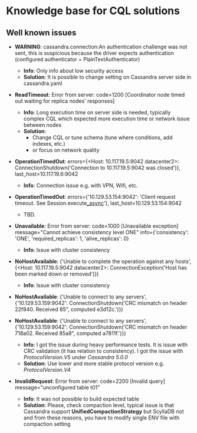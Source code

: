 # Knowledge base for CQL solutions

## Well known issues

 - **WARNING**: cassandra.connection:An authentication challenge was not sent, this is suspicious because the driver expects authentication (configured authenticator = PlainTextAuthenticator)
   - **Info**: Only info about low security access 
   - **Solution**: It is possible to change setting on Cassandra server side in cassandra.yaml
   

 - **ReadTimeout**: Error from server: code=1200 [Coordinator node timed out waiting for replica nodes' responses]
   - **Info**: Long execution time on server side is needed, typically complex CQL which expected more execution time or network issue between nodes
   - **Solution**: 
     - Change CQL or tune schema (tune where conditions, add indexes, etc.)
     - or focus on network quality


 - **OperationTimedOut**: errors={<Host: 10.117.19.5:9042 datacenter2>: ConnectionShutdown('Connection to 10.117.19.5:9042 was closed')}, last_host=10.117.19.6:9042
   - **Info**: Connection issue e.g. with VPN, Wifi, etc. 


 - **OperationTimedOut**: errors={'10.129.53.154:9042': 'Client request timeout. See Session.execute[_async](timeout)'}, last_host=10.129.53.154:9042
   - TBD.


 - **Unavailable**: Error from server: code=1000 [Unavailable exception] message=\"Cannot achieve consistency level ONE\" info={'consistency': 'ONE', 'required_replicas': 1, 'alive_replicas': 0}
   - **Info**: Issue with cluster consistency

    
 - **NoHostAvailable**: ('Unable to complete the operation against any hosts', {<Host: 10.117.19.5:9042 datacenter2>: ConnectionException('Host has been marked down or removed')})
   - **Info**: Issue with cluster consistency


 - **NoHostAvailable**: ('Unable to connect to any servers', {'10.129.53.159:9042': ConnectionShutdown('CRC mismatch on header 22f840. Received 85\", computed e3d12c.')})
 - **NoHostAvailable**: ('Unable to connect to any servers', {'10.129.53.159:9042': ConnectionShutdown('CRC mismatch on header 718a02. Received 85a8\", computed a7811f.')})
   - **Info**: I got the issue during heavy performance tests. It is issue with CRC validation
     (it has relation to consistency). I got the issue with _ProtocolVersion.V5_ under _Cassandra 5.0.0_
   - **Solution**: Use lower and more stable protocol version e.g. _ProtocolVersion.V4_


 - **InvalidRequest**: Error from server: code=2200 [Invalid query] message=\"unconfigured table t01\"
   - **Info**: It was not possible to build expected table
   - **Solution**: Please, check compaction level, typical issue is that Cassandra support **UnifiedCompactionStrategy** 
     but ScyllaDB not and from these reasons, you have to modify single ENV file 
     with compaction setting